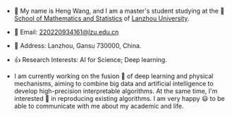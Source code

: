 
- :boy: My name is Heng Wang, and I am a master's student studying at the :school: [School of Mathematics and Statistics](https://math.lzu.edu.cn/) of [Lanzhou University](http://www.lzu.edu.cn/).

- :email: Email: 220220934161@lzu.edu.cn

- :house_with_garden: Address: Lanzhou, Gansu 730000, China.

- :thumbsup: Research Interests: AI for Science; Deep learning.

- I am currently working on the fusion :star2: of deep learning and physical mechanisms, aiming to combine big data and artificial intelligence to develop high-precision interpretable algorithms. At the same time, I'm interested :star2: in reproducing existing algorithms. I am very happy :smiley: to be able to communicate with me about my academic and life.